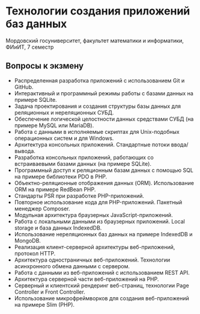# Технологии создания приложений баз данных
Мордовский госуниверситет, факультет математики и информатики, ФИиИТ, 7 семестр

## Вопросы к экзмену
* Распределенная разработка приложений с использованием Git и GitHub.
* Интерактивный и программный режимы работы с базами данных на примере SQLite.
* Задача проектирования и создания структуры базы данных для реляционных и нереляционных СУБД.
* Обеспечение логической целостности данных средствами СУБД (на примере MySQL или MariaDB).
* Работа с данными в исполняемые скриптах для Unix-подобных операционных систем и для Windows.
* Архитектура консольных приложений. Стандартные потоки ввода/вывода.
* Разработка консольных приложений, работающих со встраиваевыми базами данных (на примере SQLite).
* Программный доступ к реляционным базам данных с помощью SQL на примере библиотеки PDO в PHP.
* Объектно-реляционные отображения данных (ORM). Использование ORM на примере RedBean PHP.
* Стандарты PSR при разработке PHP-приложений.
* Повторное использование кода для PHP-приложений. Пакетный менеджер Composer.
* Модульная архитектура браузерных JavaScript-приложений.
* Работа с локальными данными из браузерных приложений. Local storage и база данных IndexedDB.
* Использование нереляционных баз данных на примере IndexedDB и MongoDB.
* Реализация клиент-серверной архитектуры веб-приложений, протокол HTTP.
* Архитектура одностраничных веб-приложений. Технологии асинхронного обмена данными с сервером.
* Работа с данными из веб-приложений с использованием REST API.
* Архитектура серверной части веб-приложений на PHP.
* Серверный и клиентский рендеринг веб-страниц, технологии Page Controller и Front Controller.
* Использование микрофреймворков для создания веб-приложений на примере Slim (PHP).

